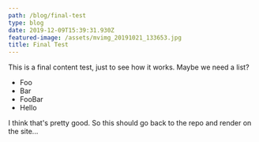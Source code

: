 ```yaml
---
path: /blog/final-test
type: blog
date: 2019-12-09T15:39:31.930Z
featured-image: /assets/mvimg_20191021_133653.jpg
title: Final Test
---
```

This is a final content test, just to see how it works. Maybe we need a list?

* Foo
* Bar
* FooBar
* Hello

I think that's pretty good. So this should go back to the repo and render on the site...
